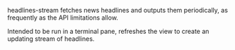 headlines-stream fetches news headlines and outputs them periodically, as frequently as the API limitations allow. 

Intended to be run in a terminal pane, refreshes the view to create an updating stream of headlines.
